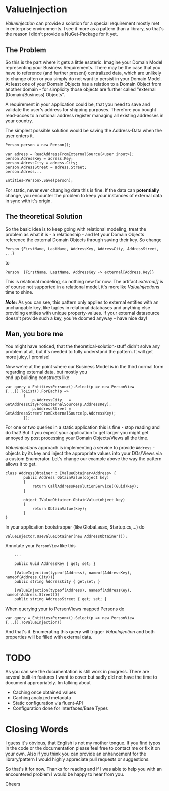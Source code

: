 # ValueInjection

*ValueInjection* can provide a solution for a special requirement mostly met in enterprise environments. I see it 
more as a pattern than a library, so that's the reason I didn't provide a NuGet-Package for it yet.

## The Problem

So this is the part where it gets a little esoteric.
Imagine your Domain Model representing your Business Requirements. There may be the case that you have to reference 
(and further present) centralized data, which are unlikely to change often or you simply do not want to persist in 
your Domain Model. At least one of your Domain Objects has a relation to a Domain Object from another 
domain - for simplicity those objects are further called "external (Domain/Business) Objects".

A requirement in your application could be, that you need to save and validate the user's address for shipping 
purposes. Therefore you bought read-acces to a national address register managing all existing addresses in your 
country.

The simplest possible solution would be saving the Address-Data when the user enters it.
```
Person person = new Person();

var adress = ReadAddressFromExternalSource(<user input>);
person.AdressKey = adress.Key;
person.AdressCity = adress.City;
person.AdressStreet = adress.Street;
person.Adress...

Entities<Person>.Save(person);
```

For static, never ever changing data this is fine. If the data can **potentially** change, you encounter 
the problem to keep your instances of external data in sync with it's origin.

## The theoretical Solution

So the basic idea is to keep going with relational modeling, treat the problem as what it is - a relationship - 
and let your Domain Objects reference the external Domain Objects through saving their key. So change
```
Person {FirstName, LastName, AddressKey, AddressCity, AddressStreet, ...}
```
to
```
Person  {FirstName, LastName, AddressKey -> external[Address.Key]}
```

This is relational modeling, so nothing new for now. The artifact *external[]* is of course not supported in a 
relational model, it's morelike *ValueInjection*s time to shine.

***Note:*** As you can see, this pattern only applies to external entities with an unchangable key, like tuples 
in relational databases and anything else providing entities with unique property-values. If your external 
datasource doesn't provide such a key, you're doomed anyway - have nice day!

## Man, you bore me

You might have noticed, that the theoretical-solution-stuff didn't solve any problem at all, but it's needed to 
fully understand the pattern. It will get more juicy, I promise!

Now we're at the point where our Business Model is in the third normal form regarding external data, but mostly you  
end up building constructs like
```
var query = Entities<Person>().Select(p => new PersonView {...}).ToList().ForEach(p =>
		{
			p.AddressCity   = GetAddressCityFromExternalSource(p.AddressKey);
			p.AddressStreet = GetAddressStreetFromExternalSource(p.AddressKey);
		});
```

For one or two queries in a static application this is fine - stop reading and do that!
But if you expect your application to get larger you might get annoyed by post processing your Domain Objects/Views 
all the time.

*ValueInjection*s approach is implementing a service to provide ```Address``` - objects by its key and inject the 
appropriate values into your DOs/Views via a custom Enumerator. Let's change our example above the way the pattern 
allows it to get.

```
class AddressObtainer : IValueObtainer<Address> {
        public Address ObtainValue(object key)
        {
            return CallAddressResolutionService((Guid)key);
        }

        object IValueObtainer.ObtainValue(object key)
        {
            return ObtainValue(key);
        }
}
```
In your application bootstrapper (like Global.asax, Startup.cs,...) do
```
ValueInjector.UseValueObtainer(new AddressObtainer());
```

Annotate your ```PersonView``` like this
```
    ...

    public Guid AddressKey { get; set; }

    [ValueInjection(typeof(Address), nameof(AddressKey), nameof(Address.City))]
    public string AddressCity { get;set; }

    [ValueInjection(typeof(Address), nameof(AddressKey), nameof(Address.Street))]
    public string AddressStreet { get; set; }
```

When querying your to PersonViews mapped Persons do
```
var query = Entities<Person>().Select(p => new PersonView {...}).ToValueInjection()
```

And that's it. Enumerating this query will trigger *ValueInjection* and both properties will be filled with 
external data.

# TODO

As you can see the documentation is still work in progress. There are several built-in features I want to cover 
but sadly did not have the time to document appropriately.
Im talking about
- Caching once obtained values
- Caching analyzed metadata
- Static configuration via fluent-API
- Configuration done for Interfaces/Base Types

# Closing Words
I guess it's obvious, that English is not my mother tongue. If you find typos in the code or the documentation 
please feel free to contact me or fix it on your own. Also if you think you can provide an enhancement 
for the library/pattern I would highly appreciate pull requests or suggestions.

So that's it for now. Thanks for reading and if I was able to help you with an encountered problem I would be 
happy to hear from you.

Cheers